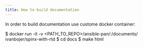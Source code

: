 ```yaml
---
title: How to build documentation
---
```


In order to build documentation use custome docker container:

  $ docker run -it -v <PATH_TO_REPO>/ansible-pan/:/documents/ ivanbojer/spinx-with-rtd
  $ cd docs
  $ make html
